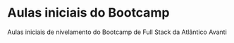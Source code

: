 # Aulas iniciais do Bootcamp
Aulas iniciais de nivelamento do Bootcamp de Full Stack da Atlântico Avanti
